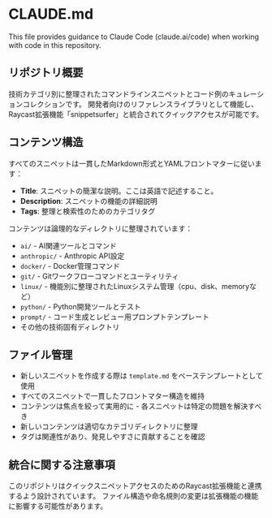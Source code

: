 # CLAUDE.md

This file provides guidance to Claude Code (claude.ai/code) when working with code in this repository.

## リポジトリ概要

技術カテゴリ別に整理されたコマンドラインスニペットとコード例のキュレーションコレクションです。
開発者向けのリファレンスライブラリとして機能し、Raycast拡張機能「snippetsurfer」と統合されてクイックアクセスが可能です。

## コンテンツ構造

すべてのスニペットは一貫したMarkdown形式とYAMLフロントマターに従います：

- **Title**: スニペットの簡潔な説明。ここは英語で記述すること。
- **Description**: スニペットの機能の詳細説明
- **Tags**: 整理と検索性のためのカテゴリタグ

コンテンツは論理的なディレクトリに整理されています：

- `ai/` - AI関連ツールとコマンド
- `anthropic/` - Anthropic API設定
- `docker/` - Docker管理コマンド
- `git/` - Gitワークフローコマンドとユーティリティ
- `linux/` - 機能別に整理されたLinuxシステム管理（cpu、disk、memoryなど）
- `python/` - Python開発ツールとテスト
- `prompt/` - コード生成とレビュー用プロンプトテンプレート
- その他の技術固有ディレクトリ

## ファイル管理

- 新しいスニペットを作成する際は `template.md` をベーステンプレートとして使用
- すべてのスニペットで一貫したフロントマター構造を維持
- コンテンツは焦点を絞って実用的に - 各スニペットは特定の問題を解決すべき
- 新しいコンテンツは適切なカテゴリディレクトリに整理
- タグは関連性があり、発見しやすさに貢献することを確認

## 統合に関する注意事項

このリポジトリはクイックスニペットアクセスのためのRaycast拡張機能と連携するよう設計されています。
ファイル構造や命名規則の変更は拡張機能の機能に影響する可能性があります。

